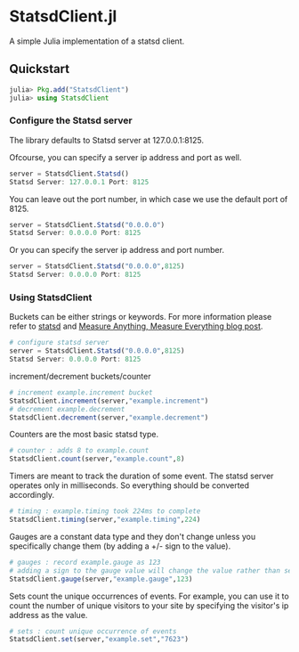 # StatsdClient.jl

A simple Julia implementation of a statsd client.

## Quickstart

```julia
julia> Pkg.add("StatsdClient")
julia> using StatsdClient
```

### Configure the Statsd server

The library defaults to Statsd server at 127.0.0.1:8125.

Ofcourse, you can specify a server ip address and port as well.

```julia
server = StatsdClient.Statsd()
Statsd Server: 127.0.0.1 Port: 8125
```

You can leave out the port number, in which case we use the default port of 8125.

```julia
server = StatsdClient.Statsd("0.0.0.0")
Statsd Server: 0.0.0.0 Port: 8125
```

Or you can specify the server ip address and port number.

```julia
server = StatsdClient.Statsd("0.0.0.0",8125)
Statsd Server: 0.0.0.0 Port: 8125
```

### Using StatsdClient

Buckets can be either strings or keywords. 
For more information please refer to [statsd](https://github.com/etsy/statsd "statsd Github")
and [Measure Anything, Measure Everything blog post](http://codeascraft.com/2011/02/15/measure-anything-measure-everything/).


```julia
# configure statsd server
server = StatsdClient.Statsd("0.0.0.0",8125)
Statsd Server: 0.0.0.0 Port: 8125
```
increment/decrement buckets/counter
```julia
# increment example.increment bucket
StatsdClient.increment(server,"example.increment")
# decrement example.decrement
StatsdClient.decrement(server,"example.decrement")
```
Counters are the most basic statsd type.
```julia
# counter : adds 8 to example.count
StatsdClient.count(server,"example.count",8)
```
Timers are meant to track the duration of some event. The statsd server operates only in milliseconds. So everything should be converted accordingly.
```julia
# timing : example.timing took 224ms to complete 
StatsdClient.timing(server,"example.timing",224)
```
Gauges are a constant data type and they don't change unless you specifically change them (by adding a +/- sign to the value). 
```julia
# gauges : record example.gauge as 123 
# adding a sign to the gauge value will change the value rather than set it.
StatsdClient.gauge(server,"example.gauge",123)
```
Sets count the unique occurrences of events. For example, you can use it to count the number of unique visitors to your site by specifying the visitor's ip address as the value.
```julia
# sets : count unique occurrence of events
StatsdClient.set(server,"example.set","7623")
```
